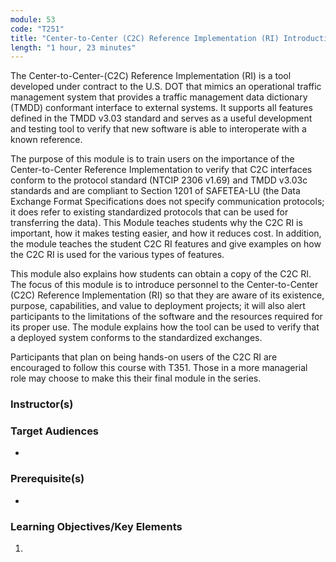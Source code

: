 ```yaml
---
module: 53
code: "T251"
title: "Center-to-Center (C2C) Reference Implementation (RI) Introduction"
length: "1 hour, 23 minutes"
---
```

The Center-to-Center-(C2C) Reference Implementation (RI) is a tool developed under contract to the U.S. DOT that mimics an operational traffic management system that provides a traffic management data dictionary (TMDD) conformant interface to external systems. It supports all features defined in the TMDD v3.03 standard and serves as a useful development and testing tool to verify that new software is able to interoperate with a known reference.

The purpose of this module is to train users on the importance of the Center-to-Center Reference Implementation to verify that C2C interfaces conform to the protocol standard (NTCIP 2306 v1.69) and TMDD v3.03c standards and are compliant to Section 1201 of SAFETEA-LU (the Data Exchange Format Specifications does not specify communication protocols; it does refer to existing standardized protocols that can be used for transferring the data). This Module teaches students why the C2C RI is important, how it makes testing easier, and how it reduces cost. In addition, the module teaches the student C2C RI features and give examples on how the C2C RI is used for the various types of features.

This module also explains how students can obtain a copy of the C2C RI. The focus of this module is to introduce personnel to the Center-to-Center (C2C) Reference Implementation (RI) so that they are aware of its existence, purpose, capabilities, and value to deployment projects; it will also alert participants to the limitations of the software and the resources required for its proper use. The module explains how the tool can be used to verify that a deployed system conforms to the standardized exchanges.

Participants that plan on being hands-on users of the C2C RI are encouraged to follow this course with T351. Those in a more managerial role may choose to make this their final module in the series.

### Instructor(s)


### Target Audiences
* 

### Prerequisite(s)
* 

### Learning Objectives/Key Elements
1. 